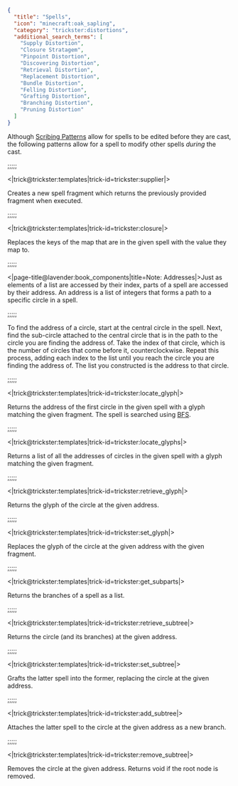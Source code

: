 ```json
{
  "title": "Spells",
  "icon": "minecraft:oak_sapling",
  "category": "trickster:distortions",
  "additional_search_terms": [
    "Supply Distortion",
    "Closure Stratagem",
    "Pinpoint Distortion",
    "Discovering Distortion",
    "Retrieval Distortion",
    "Replacement Distortion",
    "Bundle Distortion",
    "Felling Distortion",
    "Grafting Distortion",
    "Branching Distortion",
    "Pruning Distortion"
  ]
}
```

Although [Scribing Patterns](^trickster:editing) allow for spells to be edited before they are cast, 
the following patterns allow for a spell to modify other spells *during* the cast.

;;;;;

<|trick@trickster:templates|trick-id=trickster:supplier|>

Creates a new spell fragment which returns the previously provided fragment when executed.

;;;;;

<|trick@trickster:templates|trick-id=trickster:closure|>

Replaces the keys of the map that are in the given spell with the value they map to.

;;;;;

<|page-title@lavender:book_components|title=Note: Addresses|>Just as elements of a list are accessed by their index, 
parts of a spell are accessed by their address. 
An address is a list of integers that forms a path to a specific circle in a spell.

;;;;;

To find the address of a circle, start at the central circle in the spell. Next, find the sub-circle attached to the central circle that is in the
path to the circle you are finding the address of. Take the index of that circle, which is the number of circles that come before it, counterclockwise. 
Repeat this process, adding each index to the list until you reach the circle you are finding the address of. The list you constructed is the address to
that circle.

;;;;;

<|trick@trickster:templates|trick-id=trickster:locate_glyph|>

Returns the address of the first circle in the given spell with a glyph matching the given fragment. 
The spell is searched using [BFS](https://en.wikipedia.org/wiki/Breadth-first_search).

;;;;;

<|trick@trickster:templates|trick-id=trickster:locate_glyphs|>

Returns a list of all the addresses of circles in the given spell with a glyph matching the given fragment.

;;;;;

<|trick@trickster:templates|trick-id=trickster:retrieve_glyph|>

Returns the glyph of the circle at the given address.

;;;;;

<|trick@trickster:templates|trick-id=trickster:set_glyph|>

Replaces the glyph of the circle at the given address with the given fragment.

;;;;;

<|trick@trickster:templates|trick-id=trickster:get_subparts|>

Returns the branches of a spell as a list.

;;;;;

<|trick@trickster:templates|trick-id=trickster:retrieve_subtree|>

Returns the circle (and its branches) at the given address.

;;;;;

<|trick@trickster:templates|trick-id=trickster:set_subtree|>

Grafts the latter spell into the former, replacing the circle at the given address.

;;;;;

<|trick@trickster:templates|trick-id=trickster:add_subtree|>

Attaches the latter spell to the circle at the given address as a new branch.

;;;;;

<|trick@trickster:templates|trick-id=trickster:remove_subtree|>

Removes the circle at the given address. Returns void if the root node is removed.
